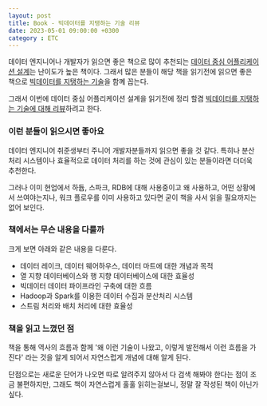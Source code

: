 ```yaml
---
layout: post
title: Book - 빅데이터를 지탱하는 기술 리뷰
date: 2023-05-01 09:00:00 +0300
category : ETC
---
```


데이터 엔지니어나 개발자가 읽으면 좋은 책으로 많이 추천되는 [데이터 중심 어플리케이션 설계](http://www.yes24.com/Product/Goods/59566585?pid=123487&cosemkid=go16406746660905354&gclid=Cj0KCQjw6cKiBhD5ARIsAKXUdyZKJabBqQOfN_SIT5BOX3FatePBadXrHQfIH6_soKf2_PwBawLPcaYaAs67EALw_wcB)는 난이도가 높은 책이다. 그래서 많은 분들이 해당 책을 읽기전에 읽으면 좋은 책으로 [빅데이터를 지탱하는 기술](http://www.yes24.com/Product/Goods/66277191)을 함꼐 꼽는다.  


그래서 이번에 데이터 중심 어플리케이션 설계을 읽기전에 정리 할겸 <u>빅데이터를 지탱하는 기술에 대해 리뷰</u>하려고 한다.


### 이런 분들이 읽으시면 좋아요
데이터 엔지니어 취준생부터 주니어 개발자분들까지 읽으면 좋을 것 같다. 특히나 분산처리 시스템이나 효율적으로 데이터 처리를 하는 것에 관심이 있는 분들이라면 더더욱 추천한다.

그러나 이미 현업에서 하듑, 스파크, RDB에 대해 사용중이고 왜 사용하고, 어떤 상황에서 쓰여야는지나, 워크 플로우를 이미 사용하고 있다면 굳이 책을 사서 읽을 필요까지는 없어 보인다. 


### 책에서는 무슨 내용을 다룰까
크게 보면 아래와 같은 내용을 다룬다. 

* 데이터 레이크, 데이터 웨어하우스, 데이터 마트에 대한 개념과 목적 
* 열 지향 데이터베이스와 행 지향 데이터베이스에 대한 효율성
* 빅데이터 데이터 파이프라인 구축에 대한 흐름 
* Hadoop과 Spark를 이용한 데이터 수집과 분산처리 시스템
* 스트림 처리와 배치 처리에 대한 효율성


### 책을 읽고 느꼈던 점
책을 통해 역사의 흐름과 함께 '왜 이런 기술이 나왔고, 이렇게 발전해서 이런 흐름을 가진다' 라는 것을 알게 되어서 자연스럽게 개념에 대해 알게 된다.

단점으로는 새로운 단어가 나오면 따로 알려주지 않아서 다 검색 해봐야 한다는 점이 조금 불편하지만, 그래도 책이 자연스럽게 훌훌 읽히는걸보니, 정말 잘 작성된 책이 아닌가 싶다. 
